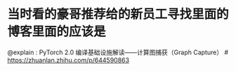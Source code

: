 #  当时看的豪哥推荐给的新员工寻找里面的博客里面的应该是
@explain :  PyTorch 2.0 编译基础设施解读——计算图捕获（Graph Capture） # https://zhuanlan.zhihu.com/p/644590863